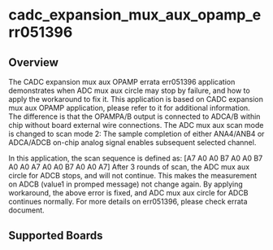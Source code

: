 # cadc_expansion_mux_aux_opamp_err051396

## Overview

The CADC expansion mux aux OPAMP errata err051396 application demonstrates when ADC mux aux circle may stop 
by failure, and how to apply the workaround to fix it. This application is based on CADC expansion mux aux OPAMP 
application, please refer to it for additional information.
The difference is that the OPAMPA/B output is connected to ADCA/B within chip without board external wire 
connections. The ADC mux aux scan mode is changed to scan mode 2: The sample completion of either ANA4/ANB4 or 
ADCA/ADCB on-chip analog signal enables subsequent selected channel.

In this application, the scan sequence is defined as:
[A7 A0 A0 B7 A0 A0 B7 A0 A0 A7 A0 A0 B7 A0 A0 A7]
After 3 rounds of scan, the ADC mux aux circle for ADCB stops, and will not continue. This makes the measurement 
on ADCB (value1 in promped message) not change again.
By applying workaround, the above error is fixed, and ADC mux aux circle for ADCB continues normally.
For more details on err051396, please check errata document.

## Supported Boards
